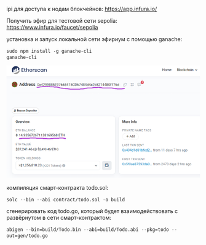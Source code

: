 ipi для доступа к нодам блокчейнов: https://app.infura.io/

Получить эфир для тестовой сети sepolia: https://www.infura.io/faucet/sepolia

установка и запуск локальной сети эфириум с помощью ganache:
```shell
sudo npm install -g ganache-cli
ganache-cli
```

![img.png](../../img/img.png)

компиляция смарт-контракта todo.sol:
```shell
solc --bin --abi contract/todo.sol -o build
```
сгенерировать код todo.go, который будет взаимодействовать с развёрнутом в сети смарт-контрактом:
```shell
abigen --bin=build/Todo.bin --abi=build/Todo.abi --pkg=todo --out=gen/todo.go
```